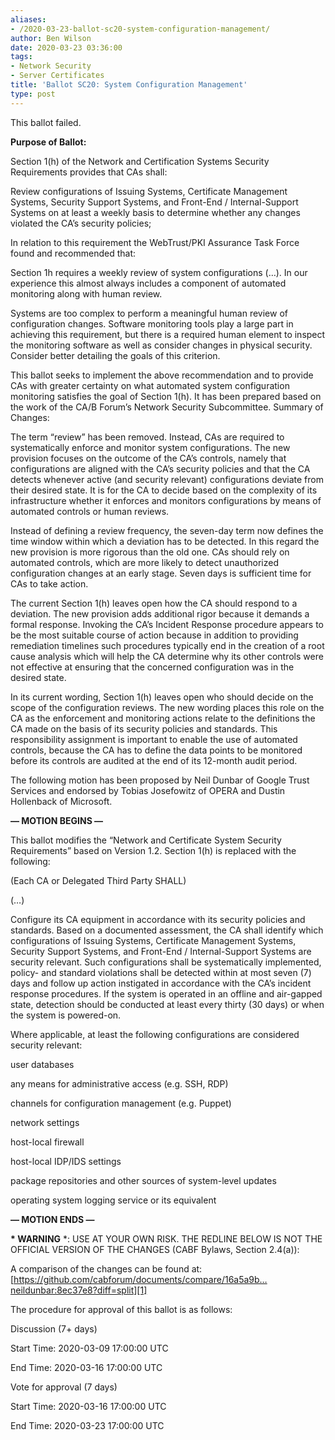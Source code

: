 ```yaml
---
aliases:
- /2020-03-23-ballot-sc20-system-configuration-management/
author: Ben Wilson
date: 2020-03-23 03:36:00
tags:
- Network Security
- Server Certificates
title: 'Ballot SC20: System Configuration Management'
type: post
---
```


This ballot failed.

**Purpose of Ballot:**

Section 1(h) of the Network and Certification Systems Security Requirements provides that CAs shall:

Review configurations of Issuing Systems, Certificate Management Systems, Security Support Systems, and Front-End / Internal-Support Systems on at least a weekly basis to determine whether any changes violated the CA’s security policies;

In relation to this requirement the WebTrust/PKI Assurance Task Force found and recommended that:

Section 1h requires a weekly review of system configurations (…). In our experience this almost always includes a component of automated monitoring along with human review.

Systems are too complex to perform a meaningful human review of configuration changes. Software monitoring tools play a large part in achieving this requirement, but there is a required human element to inspect the monitoring software as well as consider changes in physical security. Consider better detailing the goals of this criterion.

This ballot seeks to implement the above recommendation and to provide CAs with greater certainty on what automated system configuration monitoring satisfies the goal of Section 1(h). It has been prepared based on the work of the CA/B Forum’s Network Security Subcommittee. Summary of Changes:

The term “review” has been removed. Instead, CAs are required to systematically enforce and monitor system configurations. The new provision focuses on the outcome of the CA’s controls, namely that configurations are aligned with the CA’s security policies and that the CA detects whenever active (and security relevant) configurations deviate from their desired state. It is for the CA to decide based on the complexity of its infrastructure whether it enforces and monitors configurations by means of automated controls or human reviews.

Instead of defining a review frequency, the seven-day term now defines the time window within which a deviation has to be detected. In this regard the new provision is more rigorous than the old one. CAs should rely on automated controls, which are more likely to detect unauthorized configuration changes at an early stage. Seven days is sufficient time for CAs to take action.

The current Section 1(h) leaves open how the CA should respond to a deviation. The new provision adds additional rigor because it demands a formal response. Invoking the CA’s Incident Response procedure appears to be the most suitable course of action because in addition to providing remediation timelines such procedures typically end in the creation of a root cause analysis which will help the CA determine why its other controls were not effective at ensuring that the concerned configuration was in the desired state.

In its current wording, Section 1(h) leaves open who should decide on the scope of the configuration reviews. The new wording places this role on the CA as the enforcement and monitoring actions relate to the definitions the CA made on the basis of its security policies and standards. This responsibility assignment is important to enable the use of automated controls, because the CA has to define the data points to be monitored before its controls are audited at the end of its 12-month audit period.

The following motion has been proposed by Neil Dunbar of Google Trust Services and endorsed by Tobias Josefowitz of OPERA and Dustin Hollenback of Microsoft.

**— MOTION BEGINS —**

This ballot modifies the “Network and Certificate System Security Requirements” based on Version 1.2. Section 1(h) is replaced with the following:

(Each CA or Delegated Third Party SHALL)

(…)

Configure its CA equipment in accordance with its security policies and standards. Based on a documented assessment, the CA shall identify which configurations of Issuing Systems, Certificate Management Systems, Security Support Systems, and Front-End / Internal-Support Systems are security relevant. Such configurations shall be systematically implemented, policy- and standard violations shall be detected within at most seven (7) days and follow up action instigated in accordance with the CA’s incident response procedures. If the system is operated in an offline and air-gapped state, detection should be conducted at least every thirty (30 days) or when the system is powered-on.

Where applicable, at least the following configurations are considered security relevant:

user databases

any means for administrative access (e.g. SSH, RDP)

channels for configuration management (e.g. Puppet)

network settings

host-local firewall

host-local IDP/IDS settings

package repositories and other sources of system-level updates

operating system logging service or its equivalent

**— MOTION ENDS —**

**\* WARNING** \*: USE AT YOUR OWN RISK. THE REDLINE BELOW IS NOT THE OFFICIAL VERSION OF THE CHANGES (CABF Bylaws, Section 2.4(a)):

A comparison of the changes can be found at: [https://github.com/cabforum/documents/compare/16a5a9b…neildunbar:8ec37e8?diff=split][1]

The procedure for approval of this ballot is as follows:

Discussion (7+ days)

Start Time: 2020-03-09 17:00:00 UTC

End Time: 2020-03-16 17:00:00 UTC

Vote for approval (7 days)

Start Time: 2020-03-16 17:00:00 UTC

End Time: 2020-03-23 17:00:00 UTC

[1]: https://github.com/cabforum/documents/compare/16a5a9b...neildunbar:8ec37e8?diff=split